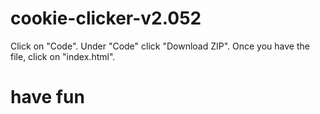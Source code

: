 # cookie-clicker-v2.052

Click on "Code".
Under "Code" click "Download ZIP".
Once you have the file, click on "index.html".



# have fun
